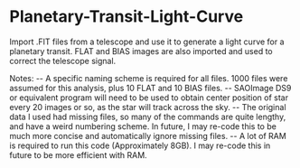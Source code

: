 # Planetary-Transit-Light-Curve
Import .FIT files from a telescope and use it to generate a light curve for a planetary transit. FLAT and BIAS images are also imported and used to correct the telescope signal.

Notes: -- A specific naming scheme is required for all files. 1000 files were assumed for this analysis, plus 10 FLAT and 10 BIAS files. -- SAOImage DS9 or equivalent program will need to be used to obtain center position of star every 20 images or so, as the star will track across the sky. -- The original data I used had missing files, so many of the commands are quite lengthy, and have a weird numbering scheme. In future, I may re-code this to be much more concise and automatically ignore missing files. -- A lot of RAM is required to run this code (Approximately 8GB). I may re-code this in future to be more efficient with RAM.
